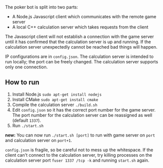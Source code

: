 The poker bot is split into two parts:
- A Node.js Javascript client which communicates with the remote game server
- A local C++ calculation server which takes requests from the client

The Javascript client will not establish a connection with the game server until it has confirmed that the calculation server is up and running. If the calculation server unexpectedly cannot be reached bad things will happen.

IP configurations are in ``config.json``. The calculation server is intended to run locally; the port can be freely changed. The calculation server supports only one connection.

## How to run
1. Install Node.js ``sudo apt-get install nodejs``
2. Install CMake ``sudo apt-get install cmake``
3. Compile the calculation server ``./build.sh``
3. Edit ``config.json`` so it has the correct port number for the game server. The port number for the calculation server can be reassigned as well (default ``1337``).
4. Run ``./start.sh``

**new:** You can now run ``./start.sh [port]`` to run with game server on ``port`` and calculation server on ``port+1``.

``config.json`` is fragile, so be careful not to mess up the whitespace.
If the client can't connect to the calculation server, try killing processes on the calculation server port ``fuser 1337 /tcp -k`` and running ``start.sh`` again.
